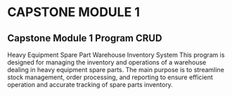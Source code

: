 # CAPSTONE MODULE 1
##                     Capstone Module 1 Program CRUD
Heavy Equipment Spare Part Warehouse Inventory System
This program is designed for managing the inventory and operations of a warehouse dealing in heavy equipment spare parts. 
The main purpose is to streamline stock management, order processing, and reporting to ensure efficient operation and accurate tracking of spare parts inventory.
